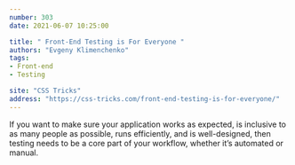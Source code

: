 ```yaml
---
number: 303
date: 2021-06-07 10:25:00

title: " Front-End Testing is For Everyone "
authors: "Evgeny Klimenchenko"
tags:
- Front-end
- Testing

site: "CSS Tricks"
address: "https://css-tricks.com/front-end-testing-is-for-everyone/"
---
```


If you want to make sure your application works as expected, is inclusive to as many people as possible, runs efficiently, and is well-designed, then testing needs to be a core part of your workflow, whether it’s automated or manual.
